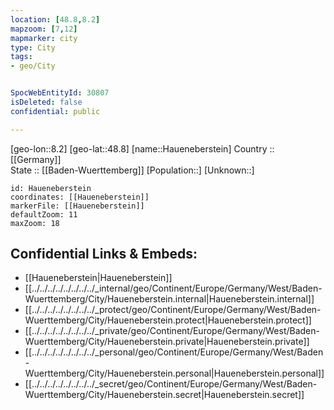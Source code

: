 ```yaml
---
location: [48.8,8.2] 
mapzoom: [7,12] 
mapmarker: city 
type: City
tags:
- geo/City


SpocWebEntityId: 30807
isDeleted: false
confidential: public

---
```

[geo-lon::8.2] 
[geo-lat::48.8] 
[name::Haueneberstein] 
Country :: [[Germany]]  
State :: [[Baden-Wuerttemberg]] 
[Population::] 
[Unknown::] 


```leaflet
id: Haueneberstein
coordinates: [[Haueneberstein]] 
markerFile: [[Haueneberstein]] 
defaultZoom: 11 
maxZoom: 18
```


## Confidential Links & Embeds: 
- [[Haueneberstein|Haueneberstein]]  
- [[../../../../../../../../_internal/geo/Continent/Europe/Germany/West/Baden-Wuerttemberg/City/Haueneberstein.internal|Haueneberstein.internal]] 
- [[../../../../../../../../_protect/geo/Continent/Europe/Germany/West/Baden-Wuerttemberg/City/Haueneberstein.protect|Haueneberstein.protect]] 
- [[../../../../../../../../_private/geo/Continent/Europe/Germany/West/Baden-Wuerttemberg/City/Haueneberstein.private|Haueneberstein.private]] 
- [[../../../../../../../../_personal/geo/Continent/Europe/Germany/West/Baden-Wuerttemberg/City/Haueneberstein.personal|Haueneberstein.personal]] 
- [[../../../../../../../../_secret/geo/Continent/Europe/Germany/West/Baden-Wuerttemberg/City/Haueneberstein.secret|Haueneberstein.secret]] 
